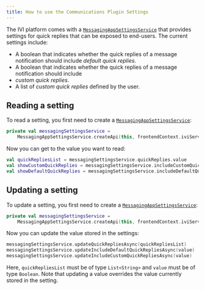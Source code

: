 ```yaml
---
title: How to use the Communications Plugin Settings
---
```


The IVI platform comes with a [`MessagingAppSettingsService`](TTIVI_INDIGO_API) that provides
settings for quick replies that can be exposed to end-users. The current settings include:

- A boolean that indicates whether the quick replies of a message notification should include
  _default quick replies_.
- A boolean that indicates whether the quick replies of a message notification should include
- _custom quick replies_.
- A list of _custom quick replies_ defined by the user.

## Reading a setting

To read a setting, you first need to create a [`MessagingAppSettingsService`](TTIVI_INDIGO_API):

```kotlin
private val messagingSettingsService =
    MessagingAppSettingsService.createApi(this, frontendContext.iviServiceProvider)
```

Now you can get to the value you want to read:

```kotlin
val quickRepliesList = messagingSettingsService.quickReplies.value
val showCustomQuickReplies = messagingSettingsService.includeCustomQuickReplies.value
val showDefaultQuickReplies = messagingSettingsService.includeDefaultQuickReplies.value
```

## Updating a setting

To update a setting, you first need to create a [`MessagingAppSettingsService`](TTIVI_INDIGO_API):

```kotlin
private val messagingSettingsService =
    MessagingAppSettingsService.createApi(this, frontendContext.iviServiceProvider)
```

Now you can update the value stored in the settings:

```kotlin
messagingSettingsService.updateQuickRepliesAsync(quickRepliesList)
messagingSettingsService.updateIncludeDefaultQuickRepliesAsync(value)
messagingSettingsService.updateIncludeCustomQuickRepliesAsync(value)
```

Here, `quickRepliesList` must be of type `List<String>` and `value` must be of type `Boolean`. Note
that updating a value overrides the value currently stored in the setting.
